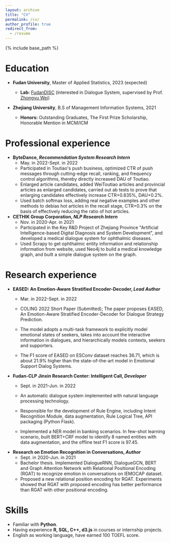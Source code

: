 ```yaml
---
layout: archive
title: "CV"
permalink: /cv/
author_profile: true
redirect_from:
  - /resume
---
```


{% include base_path %}

Education
======
* **Fudan University**, Master of Applied Statistics, 2023 (expected)
  * **Lab:** [FudanDISC](http://fudan-disc.com/) (interested in Dialogue System, supervised by Prof. [Zhongyu Wei](http://www.sdspeople.fudan.edu.cn/zywei/))

* **Zhejiang University**, B.S of Management Information Systems, 2021
  * **Honors:** Outstanding Graduates, The First Prize Scholarship, Honorable Mention in MCM/ICM


Professional experience
======
* **ByteDance, *Recommendation System Research Intern***
  * May. in 2022-Sept. in 2022
  * Participated in Toutiao's push business, optimized CTR of push messages through cutting-edge recall, ranking, and frequency control algorithms, thereby directly increased DAU of Toutiao.
  * Enlarged article candidates, added WeiToutiao articles and provincial articles as enlarged candidates, carried out ab tests to prove that enlarging candidates effectively increase CTR+0.835%, DAU+0.2%.
  * Used batch softmax loss, adding real negative examples and other methods to debias hot articles in the recall stage, CTR+0.3% on the basis of effectively reducing the ratio of hot articles.
* **CETHIK Group Corporation, *NLP Research Intern***
  * Nov. in 2020-Apr. in 2021
  * Participated in the Key R&D Project of Zhejiang Province "Artificial Intelligence-based Digital Diagnosis and System Development", and developed a medical dialogue system for ophthalmic diseases.
  * Used Scrapy to get ophthalmic entity information and relationship information from website, used Neo4j to build a medical knowledge graph, and built a simple dialogue system on the graph.
  

# **Research experience**

+ **EASED: An Emotion-Aware Stratified Encoder-Decoder, *Lead Author***

  * Mar. in 2022-Sept. in 2022

  * COLING 2022 Short Paper (Submitted); The paper proposes EASED, An Emotion-Aware Stratified Encoder-Decoder for Dialogue Strategy Prediction.

  * The model adopts a multi-task framework to explicitly model emotional states of seekers, takes into account the interactive information in dialogues, and hierarchically models contexts, seekers and supporters.

  * The F1 score of EASED on ESConv dataset reaches 36.71, which is about 21.9% higher than the state-of-the-art model in Emotional Support Dialog Systems.

+ **Fudan-CLP Jinxin Research Center: Intelligent Call, *Developer***

  * Sept. in 2021-Jun. in 2022

  * An automatic dialogue system implemented with natural language processing technology.
  * Responsible for the development of Rule Engine, including Intent Recognition Module, data augmentation, Rule Logical Tree, API packaging (Python Flask).
  * Implemented a NER model in banking scenarios. In few-shot learning scenario, built BERT+CRF model to identify 8 named entities with data augmentation, and the offline test F1 score is 97.45.

- **Research on Emotion Recognition in Conversations, *Author***
  * Sept. in 2020-Jun. in 2021
  * Bachelor thesis. Implemented DialogueRNN, DialogueGCN, BERT and Graph Attention Network with Relational Positional Encoding (RGAT) to recognize emotion in conversations on IEMOCAP dataset.
  * Proposed a new relational position encoding for RGAT. Experiments showed that RGAT with proposed encoding has better performance than RGAT with other positional encoding.

Skills
======

* Familiar with **Python**.
* Having experience **R, SQL, C++, d3.js** in courses or internship projects.
* English as working language, have earned 100 TOEFL score.
